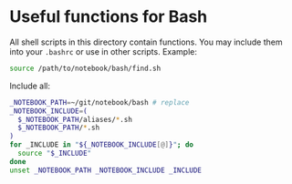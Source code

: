 # Useful functions for Bash

All shell scripts in this directory contain functions. You may include them into your `.bashrc` or use in other scripts. Example:

```sh
source /path/to/notebook/bash/find.sh
```

Include all:

```sh
_NOTEBOOK_PATH=~/git/notebook/bash # replace
_NOTEBOOK_INCLUDE=(
  $_NOTEBOOK_PATH/aliases/*.sh
  $_NOTEBOOK_PATH/*.sh
)
for _INCLUDE in "${_NOTEBOOK_INCLUDE[@]}"; do
  source "$_INCLUDE"
done
unset _NOTEBOOK_PATH _NOTEBOOK_INCLUDE _INCLUDE

```
